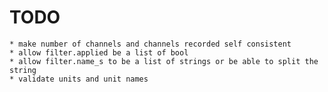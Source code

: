TODO
=============
    * make number of channels and channels recorded self consistent
	* allow filter.applied be a list of bool
	* allow filter.name_s to be a list of strings or be able to split the string
	* validate units and unit names